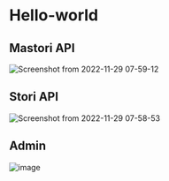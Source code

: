 # Hello-world

## Mastori API
![Screenshot from 2022-11-29 07-59-12](https://user-images.githubusercontent.com/23496280/204443562-ac6b5c20-2829-44ee-85e5-d7f8638d941d.png)

## Stori API
![Screenshot from 2022-11-29 07-58-53](https://user-images.githubusercontent.com/23496280/204443669-666ddf84-943b-417c-85f4-aef269b6112c.png)

## Admin 
![image](https://user-images.githubusercontent.com/23496280/204451451-9cd1deb7-422f-4096-8e5c-de009b0cdd95.png)
